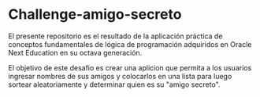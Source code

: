 # Challenge-amigo-secreto
El presente repositorio es el resultado de la aplicación práctica de conceptos fundamentales de lógica de programación adquiridos en Oracle Next Education en su octava generación.

El objetivo de este desafio es crear una aplicion que permita a los usuarios ingresar nombres de sus amigos y colocarlos en una lista para luego sortear aleatoriamente y determinar quien es su "amigo secreto".

